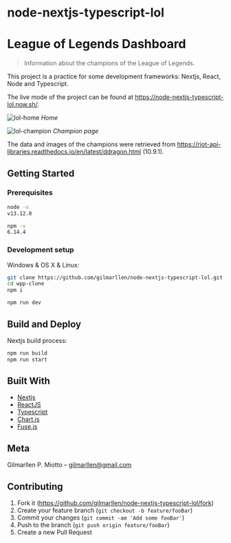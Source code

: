 # node-nextjs-typescript-lol

# League of Legends Dashboard
> Information about the champions of the League of Legends.

This project is a practice for some development frameworks: Nextjs, React, Node and Typescript.

The live mode of the project can be found at https://node-nextjs-typescript-lol.now.sh/.

![lol-home](https://user-images.githubusercontent.com/18606900/84220086-5c6b8780-aaa8-11ea-9a08-aa7ccfc45210.JPG)
*Home*

![lol-champion](https://user-images.githubusercontent.com/18606900/84220111-6db49400-aaa8-11ea-99b8-7da335c15193.JPG)
*Champion page*

The data and images of the champions were retrieved from https://riot-api-libraries.readthedocs.io/en/latest/ddragon.html (10.9.1).

## Getting Started

### Prerequisites
```sh
node -v
v13.12.0
```
```sh
npm -v
6.14.4
```

### Development setup
Windows & OS X & Linux:

```sh
git clone https://github.com/gilmarllen/node-nextjs-typescript-lol.git
cd wpp-clone
npm i
```
```sh
npm run dev
```

## Build and Deploy
Nextjs build process:
```sh
npm run build
npm run start
```

## Built With
* [Nextjs](https://nextjs.org/)
* [ReactJS](https://reactjs.org/)
* [Typescript](https://www.typescriptlang.org/)
* [Chart.js](https://www.chartjs.org/)
* [Fuse.js](https://fusejs.io/)

## Meta

Gilmarllen P. Miotto – gilmarllen@gmail.com

<!-- Distributed under the XYZ license. See ``LICENSE`` for more information. -->

## Contributing

1. Fork it (<https://github.com/gilmarllen/node-nextjs-typescript-lol/fork>)
2. Create your feature branch (`git checkout -b feature/fooBar`)
3. Commit your changes (`git commit -am 'Add some fooBar'`)
4. Push to the branch (`git push origin feature/fooBar`)
5. Create a new Pull Request
